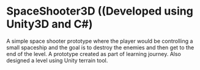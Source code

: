 # SpaceShooter3D ((Developed using Unity3D and C#)
A simple space shooter prototype where the player would be controlling a small spaceship and the goal is to destroy the enemies and then get to the end of the level.
A prototype created as part of learning journey.
Also designed a level using Unity terrain tool.
